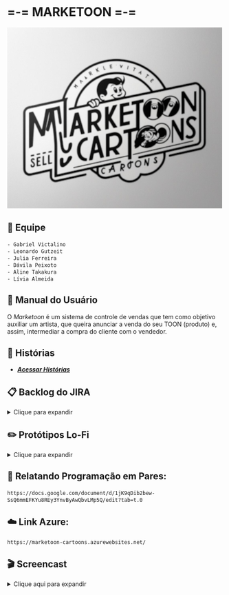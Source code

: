 # =-= MARKETOON =-=
![texto](/src/logo-marketoon500-420.png)

## 👥 Equipe
````
- Gabriel Victalino
- Leonardo Gutzeit
- Julia Ferreira
- Dávila Peixoto
- Aline Takakura
- Lívia Almeida
````
## 📖 Manual do Usuário
O _Marketoon_ é um sistema de controle de vendas que tem como objetivo auxiliar um artista, que queira anunciar a venda do seu TOON (produto) e, assim, intermediar a compra do cliente com o vendedor.

## 📝 Histórias
- ***[Acessar Histórias](https://docs.google.com/document/d/19RyIZw_IXh2S9XvXJ6ZMTAR747L9l2BWLGTGVyqTXwM/edit?usp=sharing)***

## 📋 Backlog do JIRA
<details>
<summary>Clique para expandir</summary>

### Sprint 1
![Sprint 1](/src/backlog_jira.png)

### Sprint 2
![Sprint 2](https://github.com/user-attachments/assets/87364b1b-cf19-49fe-98cc-332ad25986b4)

### 🔗 Link do JIRA
- ***[Acessar o Jira](https://cesar-fds-mrktn.atlassian.net/jira/software/projects/A87/boards/1?atlOrigin=eyJpIjoiYTMwMmU5YTcxNWU5NDVjODg2YzFiZjZmZmE2YmRlMDMiLCJwIjoiaiJ9)***

</details>

 ## ✏️ Protótipos Lo-Fi
<details>
<summary>Clique para expandir</summary>

![Login](/src/marketoon-login.png)  
![Página Inicial](/src/marketoon-paginicial.png)  
![Comprando](/src/marketoon-comprando.png)  
![Perfis de Usuário](/src/marketoon-perfisdeusuario.png)  
![Administração](/src/marketoon-adm.png)

## Link do Figma
- ***[Acessar Figma](https://www.figma.com/design/iAxmRVvwgzU2JhyuXQMJPW/Marketoon?node-id=0-1&t=yasWfchrEYulCiVO-1)***

</details>

## 🤝 Relatando Programação em Pares:
````
https://docs.google.com/document/d/1jK9qDib2bew-SsQ6mmEFKYu8REy3YnvByAwQbvLMp5Q/edit?tab=t.0
````
## ☁️ Link Azure:
````
https://marketoon-cartoons.azurewebsites.net/
````

## 🎬 Screencast
<details>
<summary>Clique aqui para expandir</summary>

<h3>Entrega 1</h3>

- [Clique aqui para assistir o vídeo](https://youtu.be/e2Vaw_EXg98?si=TZECz9bFMMTPF_FV)

<h3>Entrega 2</h3>

- [Clique aqui para assistir o vídeo](https://youtu.be/M-0ZOZgdY10)  
- [Clique aqui para assistir o vídeo da demonstração do deploy](https://youtu.be/-TQt90mG9JY)

<h3>Entrega 3</h3>

- lorem
- [Clique aqui para assistir o vídeo da demonstração do deploy](https://youtu.be/Gc4gB3FPI6c)


</details>
